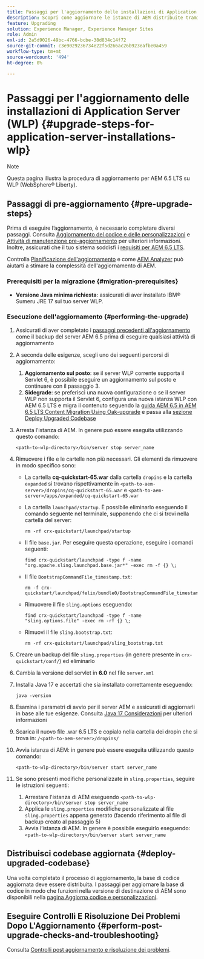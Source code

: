 ```yaml
---
title: Passaggi per l'aggiornamento delle installazioni di Application Server (WLP)
description: Scopri come aggiornare le istanze di AEM distribuite tramite WebSphere Liberty.
feature: Upgrading
solution: Experience Manager, Experience Manager Sites
role: Admin
exl-id: 2a5d9026-49bc-4766-bcbe-38d834c14f72
source-git-commit: c3e9029236734e22f5d266ac26b923eafbe0a459
workflow-type: tm+mt
source-wordcount: '494'
ht-degree: 0%

---
```


# Passaggi per l&#39;aggiornamento delle installazioni di Application Server (WLP) {#upgrade-steps-for-application-server-installations-wlp}

>[!NOTE]
>
>Questa pagina illustra la procedura di aggiornamento per AEM 6.5 LTS su WLP (WebSphere® Liberty).

## Passaggi di pre-aggiornamento {#pre-upgrade-steps}

Prima di eseguire l’aggiornamento, è necessario completare diversi passaggi. Consulta [Aggiornamento del codice e delle personalizzazioni](/help/sites-deploying/upgrading-code-and-customizations.md) e [Attività di manutenzione pre-aggiornamento](/help/sites-deploying/pre-upgrade-maintenance-tasks.md) per ulteriori informazioni. Inoltre, assicurati che il tuo sistema soddisfi i [requisiti per AEM 6.5 LTS](/help/sites-deploying/technical-requirements.md).

Controlla [Pianificazione dell&#39;aggiornamento](/help/sites-deploying/upgrade-planning.md) e come [AEM Analyzer](/help/sites-deploying/pattern-detector.md) può aiutarti a stimare la complessità dell&#39;aggiornamento di AEM.

### Prerequisiti per la migrazione {#migration-prerequisites}

* **Versione Java minima richiesta**: assicurati di aver installato IBM® Sumeru JRE 17 sul tuo server WLP.

### Esecuzione dell&#39;aggiornamento {#performing-the-upgrade}

1. Assicurati di aver completato i [passaggi precedenti all&#39;aggiornamento](#pre-upgrade-steps) come il backup del server AEM 6.5 prima di eseguire qualsiasi attività di aggiornamento
1. A seconda delle esigenze, scegli uno dei seguenti percorsi di aggiornamento:
   1. **Aggiornamento sul posto**: se il server WLP corrente supporta il Servlet 6, è possibile eseguire un aggiornamento sul posto e continuare con il passaggio 3.
   1. **Sidegrade**: se preferisci una nuova configurazione o se il server WLP non supporta il Servlet 6, configura una nuova istanza WLP con AEM 6.5 LTS e migra il contenuto seguendo la [guida AEM 6.5 in AEM 6.5 LTS Content Migration Using Oak-upgrade](/help/sites-deploying/aem-65-to-aem-65lts-content-migration-using-oak-upgrade.md) e passa alla [sezione Deploy Upgraded Codebase](#deploy-upgraded-codebase)

1. Arresta l’istanza di AEM. In genere può essere eseguita utilizzando questo comando:

   ```shell
   <path-to-wlp-directory>/bin/server stop server_name
   ```

1. Rimuovere i file e le cartelle non più necessari. Gli elementi da rimuovere in modo specifico sono:

   * La cartella **cq-quickstart-65.war** dalla cartella `dropins` e la cartella `expanded` si trovano rispettivamente in `<path-to-aem-server>/dropins/cq-quickstart-65.war` e `<path-to-aem-server>/apps/expanded/cq-quickstart-65.war`
   * La cartella `launchpad/startup`. È possibile eliminarlo eseguendo il comando seguente nel terminale, supponendo che ci si trovi nella cartella del server:

     ```shell
     rm -rf crx-quickstart/launchpad/startup
     ```

   * Il file `base.jar`. Per eseguire questa operazione, eseguire i comandi seguenti:

     ```shell
     find crx-quickstart/launchpad -type f -name "org.apache.sling.launchpad.base.jar*" -exec rm -f {} \;
     ```

   * Il file `BootstrapCommandFile_timestamp.txt`:

     ```shell
     rm -f crx-quickstart/launchpad/felix/bundle0/BootstrapCommandFile_timestamp.txt
     ```

   * Rimuovere il file `sling.options` eseguendo:

     ```shell
     find crx-quickstart/launchpad -type f -name "sling.options.file" -exec rm -rf {} \; 
     ```

   * Rimuovi il file `sling.bootstrap.txt`:

     ```shell
     rm -rf crx-quickstart/launchpad/sling_bootstrap.txt
     ```

1. Creare un backup del file `sling.properties` (in genere presente in `crx-quickstart/conf/`) ed eliminarlo
1. Cambia la versione del servlet in **6.0** nel file `server.xml`
1. Installa Java 17 e accertati che sia installato correttamente eseguendo:

   ```shell
   java -version
   ```

1. Esamina i parametri di avvio per il server AEM e assicurati di aggiornarli in base alle tue esigenze. Consulta [Java 17 Considerazioni](/help/sites-deploying/custom-standalone-install.md#java-17-considerations-java-considerations) per ulteriori informazioni
1. Scarica il nuovo file .war 6.5 LTS e copialo nella cartella dei dropin che si trova in: `/<path-to-aem-server>/dropins/`
1. Avvia istanza di AEM: in genere può essere eseguita utilizzando questo comando:

   ```shell
   <path-to-wlp-directory>/bin/server start server_name
   ```

1. Se sono presenti modifiche personalizzate in `sling.properties`, seguire le istruzioni seguenti:

   1. Arrestare l&#39;istanza di AEM eseguendo `<path-to-wlp-directory>/bin/server stop server_name`
   1. Applica le `sling.properties` modifiche personalizzate al file `sling.properties` appena generato (facendo riferimento al file di backup creato al passaggio 5)
   1. Avvia l’istanza di AEM. In genere è possibile eseguirlo eseguendo: `<path-to-wlp-directory>/bin/server start server_name`

## Distribuisci codebase aggiornata {#deploy-upgraded-codebase}

Una volta completato il processo di aggiornamento, la base di codice aggiornata deve essere distribuita. I passaggi per aggiornare la base di codice in modo che funzioni nella versione di destinazione di AEM sono disponibili nella [pagina Aggiorna codice e personalizzazioni](/help/sites-deploying/upgrading-code-and-customizations.md).

## Eseguire Controlli E Risoluzione Dei Problemi Dopo L&#39;Aggiornamento {#perform-post-upgrade-checks-and-troubleshooting}

Consulta [Controlli post aggiornamento e risoluzione dei problemi](/help/sites-deploying/post-upgrade-checks-and-troubleshooting.md).
